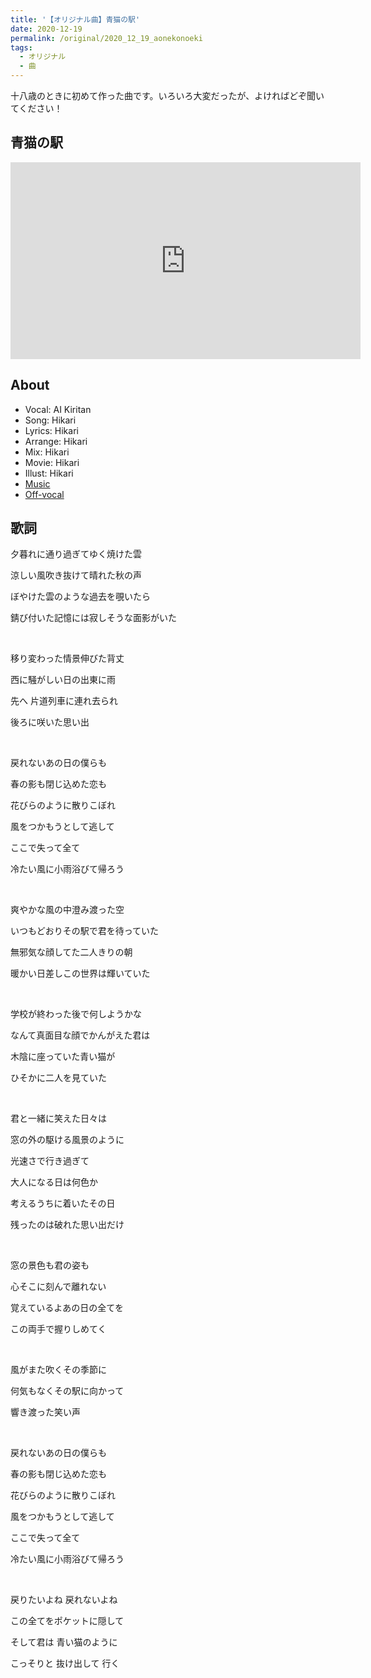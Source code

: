 ```yaml
---
title: '【オリジナル曲】青猫の駅'
date: 2020-12-19
permalink: /original/2020_12_19_aonekonoeki
tags:
  - オリジナル
  - 曲
---
```


十八歳のときに初めて作った曲です。いろいろ大変だったが、よければどぞ聞いてください！

## 青猫の駅


<iframe width="560" height="315" src="https://www.youtube.com/embed/lK9PFIAO_B4" frameborder="0" allow="autoplay; encrypted-media" allowfullscreen></iframe>


## About

* Vocal: AI Kiritan
* Song: Hikari
* Lyrics: Hikari
* Arrange: Hikari
* Mix: Hikari
* Movie: Hikari
* Illust: Hikari
* [Music](https://drive.google.com/file/d/1fKhjIVwsEmY96lbSODlEu6PCToSl6JVd/view?usp=sharing)
* [Off-vocal](https://drive.google.com/file/d/1REyiaOR7ab2gCNkniBqbYVO8cAk-PnPj/view?usp=sharing)

## 歌詞

夕暮れに通り過ぎてゆく焼けた雲

涼しい風吹き抜けて晴れた秋の声

ぼやけた雲のような過去を覗いたら

錆び付いた記憶には寂しそうな面影がいた

<br/>

移り変わった情景伸びた背丈

西に騒がしい日の出東に雨

先へ 片道列車に連れ去られ

後ろに咲いた思い出

<br/>

戻れないあの日の僕らも

春の影も閉じ込めた恋も

花びらのように散りこぼれ

風をつかもうとして逃して

ここで失って全て

冷たい風に小雨浴びて帰ろう

<br/>

爽やかな風の中澄み渡った空

いつもどおりその駅で君を待っていた

無邪気な顔してた二人きりの朝

暖かい日差しこの世界は輝いていた

<br/>

学校が終わった後で何しようかな

なんて真面目な顔でかんがえた君は

木陰に座っていた青い猫が

ひそかに二人を見ていた

<br/>

君と一緒に笑えた日々は

窓の外の駆ける風景のように

光速さで行き過ぎて

大人になる日は何色か

考えるうちに着いたその日

残ったのは破れた思い出だけ

<br/>

窓の景色も君の姿も　

心そこに刻んで離れない

覚えているよあの日の全てを 

この両手で握りしめてく

<br/>

風がまた吹くその季節に

何気もなくその駅に向かって

響き渡った笑い声

<br/>

戻れないあの日の僕らも

春の影も閉じ込めた恋も

花びらのように散りこぼれ

風をつかもうとして逃して

ここで失って全て

冷たい風に小雨浴びて帰ろう

<br/>

戻りたいよね   戻れないよね  

この全てをポケットに隠して

そして君は 青い猫のように 

こっそりと 抜け出して 行く
